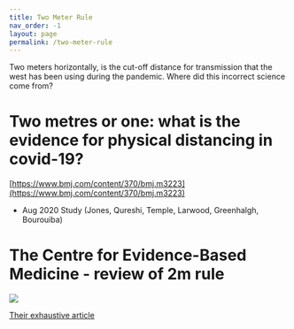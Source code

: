 ```yaml
---
title: Two Meter Rule  
nav_order: -1
layout: page
permalink: /two-meter-rule
---
```


Two meters horizontally, is the cut-off distance for transmission that the west has been using during the pandemic. Where did this incorrect science come from?

# Two metres or one: what is the evidence for physical distancing in covid-19?

[https://www.bmj.com/content/370/bmj.m3223](https://www.bmj.com/content/370/bmj.m3223)

- Aug 2020 Study (Jones, Qureshi, Temple, Larwood, Greenhalgh, Bourouiba)

# The Centre for Evidence-Based Medicine - review of 2m rule

![](https://www.cebm.net/wp-content/uploads/2020/06/2-metre-rule-PPTLB.jpg)

[Their exhaustive article](https://www.cebm.net/covid-19/what-is-the-evidence-to-support-the-2-metre-social-distancing-rule-to-reduce-covid-19-transmission/)
